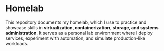 # Homelab
This repository documents my homelab, which I use to practice and showcase skills in **virtualization, containerization, storage, and systems administration**.   It serves as a personal lab environment where I deploy services, experiment with automation, and simulate production-like workloads.
